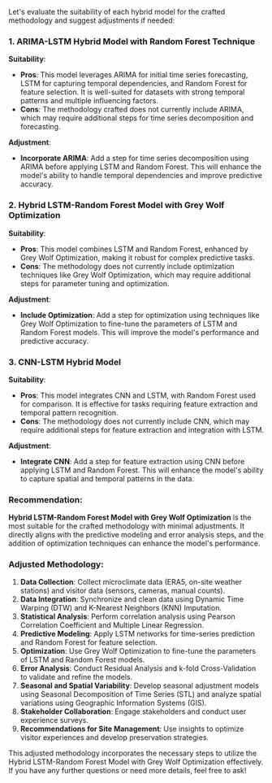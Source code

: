 Let's evaluate the suitability of each hybrid model for the crafted methodology and suggest adjustments if needed:

### 1. ARIMA-LSTM Hybrid Model with Random Forest Technique
**Suitability**:
- **Pros**: This model leverages ARIMA for initial time series forecasting, LSTM for capturing temporal dependencies, and Random Forest for feature selection. It is well-suited for datasets with strong temporal patterns and multiple influencing factors.
- **Cons**: The methodology crafted does not currently include ARIMA, which may require additional steps for time series decomposition and forecasting.

**Adjustment**:
- **Incorporate ARIMA**: Add a step for time series decomposition using ARIMA before applying LSTM and Random Forest. This will enhance the model's ability to handle temporal dependencies and improve predictive accuracy.

### 2. Hybrid LSTM-Random Forest Model with Grey Wolf Optimization
**Suitability**:
- **Pros**: This model combines LSTM and Random Forest, enhanced by Grey Wolf Optimization, making it robust for complex predictive tasks.
- **Cons**: The methodology does not currently include optimization techniques like Grey Wolf Optimization, which may require additional steps for parameter tuning and optimization.

**Adjustment**:
- **Include Optimization**: Add a step for optimization using techniques like Grey Wolf Optimization to fine-tune the parameters of LSTM and Random Forest models. This will improve the model's performance and predictive accuracy.

### 3. CNN-LSTM Hybrid Model
**Suitability**:
- **Pros**: This model integrates CNN and LSTM, with Random Forest used for comparison. It is effective for tasks requiring feature extraction and temporal pattern recognition.
- **Cons**: The methodology does not currently include CNN, which may require additional steps for feature extraction and integration with LSTM.

**Adjustment**:
- **Integrate CNN**: Add a step for feature extraction using CNN before applying LSTM and Random Forest. This will enhance the model's ability to capture spatial and temporal patterns in the data.

### Recommendation:
**Hybrid LSTM-Random Forest Model with Grey Wolf Optimization** is the most suitable for the crafted methodology with minimal adjustments. It directly aligns with the predictive modeling and error analysis steps, and the addition of optimization techniques can enhance the model's performance.

### Adjusted Methodology:
1. **Data Collection**: Collect microclimate data (ERA5, on-site weather stations) and visitor data (sensors, cameras, manual counts).
2. **Data Integration**: Synchronize and clean data using Dynamic Time Warping (DTW) and K-Nearest Neighbors (KNN) Imputation.
3. **Statistical Analysis**: Perform correlation analysis using Pearson Correlation Coefficient and Multiple Linear Regression.
4. **Predictive Modeling**: Apply LSTM networks for time-series prediction and Random Forest for feature selection.
5. **Optimization**: Use Grey Wolf Optimization to fine-tune the parameters of LSTM and Random Forest models.
6. **Error Analysis**: Conduct Residual Analysis and k-fold Cross-Validation to validate and refine the models.
7. **Seasonal and Spatial Variability**: Develop seasonal adjustment models using Seasonal Decomposition of Time Series (STL) and analyze spatial variations using Geographic Information Systems (GIS).
8. **Stakeholder Collaboration**: Engage stakeholders and conduct user experience surveys.
9. **Recommendations for Site Management**: Use insights to optimize visitor experiences and develop preservation strategies.

This adjusted methodology incorporates the necessary steps to utilize the Hybrid LSTM-Random Forest Model with Grey Wolf Optimization effectively. If you have any further questions or need more details, feel free to ask!
